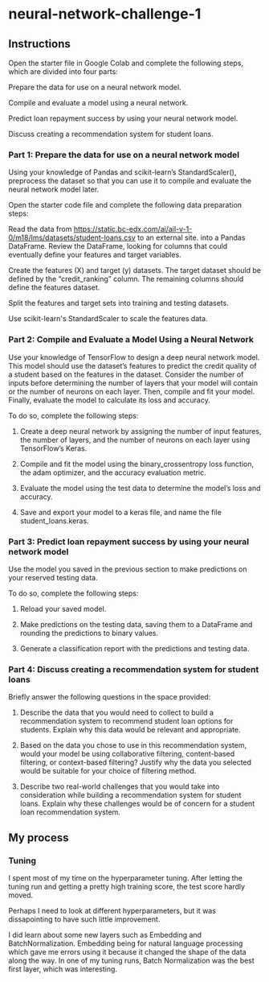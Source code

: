 # neural-network-challenge-1

## Instructions
Open the starter file in Google Colab and complete the following steps, which are divided into four parts:

Prepare the data for use on a neural network model.

Compile and evaluate a model using a neural network.

Predict loan repayment success by using your neural network model.

Discuss creating a recommendation system for student loans.

### Part 1: Prepare the data for use on a neural network model
Using your knowledge of Pandas and scikit-learn’s StandardScaler(), preprocess the dataset so that you can use it to compile and evaluate the neural network model later.

Open the starter code file and complete the following data preparation steps:

Read the data from https://static.bc-edx.com/ai/ail-v-1-0/m18/lms/datasets/student-loans.csv to an external site. into a Pandas DataFrame. Review the DataFrame, looking for columns that could eventually define your features and target variables.

Create the features (X) and target (y) datasets. The target dataset should be defined by the “credit_ranking” column. The remaining columns should define the features dataset.

Split the features and target sets into training and testing datasets.

Use scikit-learn's StandardScaler to scale the features data.

### Part 2: Compile and Evaluate a Model Using a Neural Network
Use your knowledge of TensorFlow to design a deep neural network model. This model should use the dataset’s features to predict the credit quality of a student based on the features in the dataset. Consider the number of inputs before determining the number of layers that your model will contain or the number of neurons on each layer. Then, compile and fit your model. Finally, evaluate the model to calculate its loss and accuracy.

To do so, complete the following steps:

1. Create a deep neural network by assigning the number of input features, the number of layers, and the number of neurons on each layer using TensorFlow’s Keras.

2. Compile and fit the model using the binary_crossentropy loss function, the adam optimizer, and the accuracy evaluation metric.

3. Evaluate the model using the test data to determine the model’s loss and accuracy.

4. Save and export your model to a keras file, and name the file student_loans.keras.

### Part 3: Predict loan repayment success by using your neural network model
Use the model you saved in the previous section to make predictions on your reserved testing data.

To do so, complete the following steps:

1. Reload your saved model.

2. Make predictions on the testing data, saving them to a DataFrame and rounding the predictions to binary values.

3. Generate a classification report with the predictions and testing data.

### Part 4: Discuss creating a recommendation system for student loans
Briefly answer the following questions in the space provided:

1. Describe the data that you would need to collect to build a recommendation system to recommend student loan options for students. Explain why this data would be relevant and appropriate.

2. Based on the data you chose to use in this recommendation system, would your model be using collaborative filtering, content-based filtering, or context-based filtering? Justify why the data you selected would be suitable for your choice of filtering method.

3. Describe two real-world challenges that you would take into consideration while building a recommendation system for student loans. Explain why these challenges would be of concern for a student loan recommendation system.


## My process

### Tuning
I spent most of my time on the hyperparameter tuning. After letting the tuning run and getting a pretty high training score, the test score hardly moved.

Perhaps I need to look at different hyperparameters, but it was dissapointing to have such little improvement.

I did learn about some new layers such as Embedding and BatchNormalization. Embedding being for natural language processing which gave me errors using it because it changed the shape of the data along the way. In one of my tuning runs, Batch Normalization was the best first layer, which was interesting.